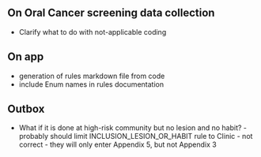 ## On Oral Cancer screening data collection
* Clarify what to do with not-applicable coding

## On app
* generation of rules markdown file from code
* include Enum names in rules documentation

## Outbox
* What if it is done at high-risk community but no lesion and no habit? - probably should limit INCLUSION_LESION_OR_HABIT rule to Clinic - not correct - they will only enter Appendix 5, but not Appendix 3

